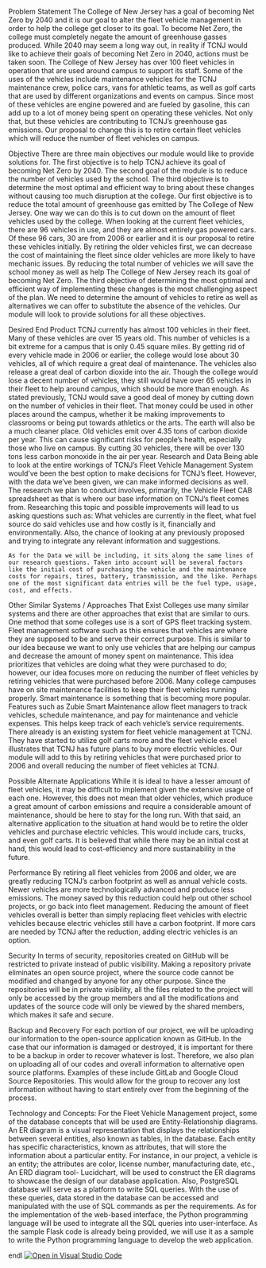 Problem Statement
The College of New Jersey has a goal of becoming Net Zero by 2040 and it is our goal to alter the fleet vehicle management in order to help the college get closer to its goal. To become Net Zero, the college must completely negate the amount of greenhouse gasses produced. While 2040 may seem a long way out, in reality if TCNJ would like to achieve their goals of becoming Net Zero in 2040, actions must be taken soon. The College of New Jersey has over 100 fleet vehicles in operation that are used around campus to support its staff. Some of the uses of the vehicles include maintenance vehicles for the TCNJ maintenance crew, police cars, vans for athletic teams, as well as golf carts that are used by different organizations and events on campus. Since most of these vehicles are engine powered and are fueled by gasoline, this can add up to a lot of money being spent on operating these vehicles. Not only that, but these vehicles are contributing to TCNJ’s greenhouse gas emissions. Our proposal to change this is to retire certain fleet vehicles which will reduce the number of fleet vehicles on campus.  

Objective
There are three main objectives our module would like to provide solutions for. The first objective is to help TCNJ achieve its goal of becoming Net Zero by 2040. The second goal of the module is to reduce the number of vehicles used by the school. The third objective is to determine the most optimal and efficient way to bring about these changes without causing too much disruption at the college. Our first objective is to reduce the total amount of greenhouse gas emitted by The College of New Jersey. One way we can do this is to cut down on the amount of fleet vehicles used by the college. When looking at the current fleet vehicles, there are 96 vehicles in use, and they are almost entirely gas powered cars. Of these 96 cars, 30 are from 2006 or earlier and it is our proposal to retire these vehicles initially. By retiring the older vehicles first, we can decrease the cost of maintaining the fleet since older vehicles are more likely to have mechanic issues. By reducing the total number of vehicles we will save the school money as well as help The College of New Jersey reach its goal of becoming Net Zero. The third objective of determining the most optimal and efficient way of implementing these changes is the most challenging aspect of the plan. We need to determine the amount of vehicles to retire as well as alternatives we can offer to substitute the absence of the vehicles. Our module will look to provide solutions for all these objectives. 

Desired End Product
TCNJ currently has almost 100 vehicles in their fleet. Many of these vehicles are over 15 years old. This number of vehicles is a bit extreme for a campus that is only 0.45 square miles. By getting rid of every vehicle made in 2006 or earlier, the college would lose about 30 vehicles, all of which require a great deal of maintenance. The vehicles also release a great deal of carbon dioxide into the air. Though the college would lose a decent number of vehicles, they still would have over 65 vehicles in their fleet to help around campus, which should be more than enough.
           	As stated previously, TCNJ would save a good deal of money by cutting down on the number of vehicles in their fleet. That money could be used in other places around the campus, whether it be making improvements to classrooms or being put towards athletics or the arts. The earth will also be a much cleaner place. Old vehicles emit over 4.35 tons of carbon dioxide per year. This can cause significant risks for people’s health, especially those who live on campus. By cutting 30 vehicles, there will be over 130 tons less carbon monoxide in the air per year.
Research and Data
	Being able to look at the entire workings of TCNJ’s Fleet Vehicle Management System would’ve been the best option to make decisions for TCNJ’s fleet. However, with the data we’ve been given, we can make informed decisions as well. The research we plan to conduct involves, primarily, the Vehicle Fleet CAB spreadsheet as that is where our base information on TCNJ’s fleet comes from. Researching this topic and possible improvements will lead to us asking questions such as: What vehicles are currently in the fleet, what fuel source do said vehicles use and how costly is it, financially and environmentally. Also, the chance of looking at any previously proposed and trying to integrate any relevant information and suggestions.

	As for the Data we will be including, it sits along the same lines of our research questions. Taken into account will be several factors like the initial cost of purchasing the vehicle and the maintenance costs for repairs, tires, battery, transmission, and the like. Perhaps one of the most significant data entries will be the fuel type, usage, cost, and effects.

Other Similar Systems / Approaches That Exist
Colleges use many similar systems and there are other approaches that exist that are similar to ours. One method that some colleges use is a sort of GPS fleet tracking system. Fleet management software such as this ensures that vehicles are where they are supposed to be and serve their correct purpose. This is similar to our idea because we want to only use vehicles that are helping our campus and decrease the amount of money spent on maintenance. This idea prioritizes that vehicles are doing what they were purchased to do; however, our idea focuses more on reducing the number of fleet vehicles by retiring vehicles that were purchased before 2006. 
Many college campuses have on site maintenance facilities to keep their fleet vehicles running properly. Smart maintenance is something that is becoming more popular. Features such as Zubie Smart Maintenance allow fleet managers to track vehicles, schedule maintenance, and pay for maintenance and vehicle expenses. This helps keep track of each vehicle’s service requirements. There already is an existing system for fleet vehicle management at TCNJ. They have started to utilize golf carts more and the fleet vehicle excel illustrates that TCNJ has future plans to buy more electric vehicles. Our module will add to this by retiring vehicles that were purchased prior to 2006 and overall reducing the number of fleet vehicles at TCNJ.

Possible Alternate Applications
While it is ideal to have a lesser amount of fleet vehicles, it may be difficult to implement given the extensive usage of each one.  However, this does not mean that older vehicles, which produce a great amount of carbon emissions and require a considerable amount of maintenance, should be here to stay for the long run. With that said, an alternative application to the situation at hand would be to retire the older vehicles and purchase electric vehicles.  This would include cars, trucks, and even golf carts.  It is believed that while there may be an initial cost at hand, this would lead to cost-efficiency and more sustainability in the future.  

Performance
 By retiring all fleet vehicles from 2006 and older, we are greatly reducing TCNJ’s carbon footprint as well as annual vehicle costs. Newer vehicles are more technologically advanced and produce less emissions. The money saved by this reduction could help out other school projects, or go back into fleet management. Reducing the amount of fleet vehicles overall is better than simply replacing fleet vehicles with electric vehicles because electric vehicles still have a carbon footprint. If more cars are needed by TCNJ after the reduction, adding electric vehicles is an option.

Security
In terms of security, repositories created on GitHub will be restricted to private instead of public visibility. Making a repository private eliminates an open source project, where the source code cannot be modified and changed by anyone for any other purpose. Since the repositories will be in private visibility, all the files related to the project will only be accessed by the group members and all the modifications and updates of the source code will only be viewed by the shared members, which makes it safe and secure.

Backup and Recovery
For each portion of our project, we will be uploading our information to the open-source application known as GitHub. In the case that our information is damaged or destroyed, it is important for there to be a backup in order to recover whatever is lost.  Therefore, we also plan on uploading all of our codes and overall information to alternative open source platforms.  Examples of these include GitLab and Google Cloud Source Repositories.  This would allow for the group to recover any lost information without having to start entirely over from the beginning of the process.

Technology and Concepts:
For the Fleet Vehicle Management project, some of the database concepts that will be used are Entity-Relationship diagrams. An ER diagram is a visual representation that displays the relationships between several entities, also known as tables, in the database. Each entity has specific characteristics, known as attributes, that will store the information about a particular entity. For instance, in our project, a vehicle is an entity; the attributes are color, license number, manufacturing date, etc., An ERD diagram tool- Lucidchart, will be used to construct the ER diagrams to showcase the design of our database application. Also, PostgreSQL database will serve as a platform to write SQL queries. With the use of these queries, data stored in the database can be accessed and manipulated with the use of SQL commands as per the requirements. As for the implementation of the web-based interface, the Python programming language will be used to integrate all the SQL queries into user-interface. As the sample Flask code is already being provided, we will use it as a sample to write the Python programming language to develop the web application.

endl
[![Open in Visual Studio Code](https://classroom.github.com/assets/open-in-vscode-f059dc9a6f8d3a56e377f745f24479a46679e63a5d9fe6f495e02850cd0d8118.svg)](https://classroom.github.com/online_ide?assignment_repo_id=6872228&assignment_repo_type=AssignmentRepo)
